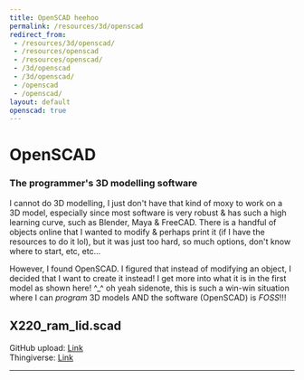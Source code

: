 ```yaml
---
title: OpenSCAD heehoo
permalink: /resources/3d/openscad
redirect_from:
 - /resources/3d/openscad/
 - /resources/openscad
 - /resources/openscad/
 - /3d/openscad
 - /3d/openscad/
 - /openscad
 - /openscad/
layout: default
openscad: true
---
```


# OpenSCAD
### The programmer's 3D modelling software

I cannot do 3D modelling, I just don't have that kind of moxy to work on a 3D model, especially since most software is very robust & has such a high learning curve, such as Blender, Maya & FreeCAD. There is a handful of objects online that I wanted to modify & perhaps print it (if I have the resources to do it lol), but it was just too hard, so much options, don't know where to start, etc, etc...

However, I found OpenSCAD. I figured that instead of modifying an object, I decided that I want to create it instead! I get more into what it is in the first model as shown here! ^_^ oh yeah sidenote, this is such a win-win situation where I can _program_ 3D models AND the software (OpenSCAD) is _FOSS_!!!

## X220_ram_lid.scad

<div id="scad-container"></div>

GitHub upload: <a href="https://raw.githubusercontent.com/arialhamed/static/main/3d/openscad/X220_ram_lid/X220_ram_lid.scad" target="_blank">Link</a> <br>
Thingiverse: <a href="https://www.thingiverse.com/thing:6037340" target="_blank">Link</a>

<script>
  // Fetch the OpenSCAD file
  fetch('https://raw.githubusercontent.com/arialhamed/static/main/3d/openscad/X220_ram_lid/X220_ram_lid.scad')
    .then(response => response.text())
    .then(scadCode => {
      // Create a new OpenJSCAD processor
      const processor = new OpenJsCad.Processor(scadCode);

      // Render the OpenSCAD model
      const scadContainer = document.getElementById('scad-container');
      const viewer = document.createElement('div');
      viewer.setAttribute('style', 'width: 100%; height: 400px;');
      scadContainer.appendChild(viewer);
      processor.setJsCad(scadCode);
      processor.generateOutputFileExtensions(['stl']); // Render as STL
      processor.generateOutputFile()
        .then(files => {
          const stlFile = files['stl'];
          viewer.appendChild(stlFile[0].asDOM());
        })
        .catch(error => console.error('OpenJSCAD error:', error));
    })
    .catch(error => console.error('Fetch error:', error));
</script>


---

